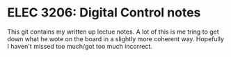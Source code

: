 # ELEC 3206: Digital Control notes

This git contains my written up lectue notes. A lot of this is me tring to get down what he wote on the board in a slightly more coherent way. Hopefully I haven't missed too much/got too much incorrect.
